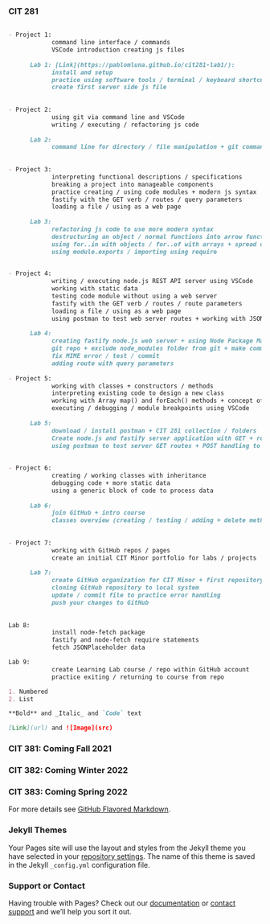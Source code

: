 ### CIT 281
```markdown

- Project 1:
            command line interface / commands
            VSCode introduction creating js files
            
      Lab 1: [Link](https://pablomluna.github.io/cit281-lab1/):
            install and setup
            practice using software tools / terminal / keyboard shortcuts 
            create first server side js file
            
            
- Project 2:
            using git via command line and VSCode
            writing / executing / refactoring js code
            
      Lab 2:
            command line for directory / file manipulation + git commands
            
            
- Project 3:
            interpreting functional descriptions / specifications
            breaking a project into manageable components
            practice creating / using code modules + modern js syntax
            fastify with the GET verb / routes / query parameters
            loading a file / using as a web page
            
      Lab 3:
            refactoring js code to use more modern syntax
            destructuring an object / normal functions into arrow function expressions
            using for..in with objects / for..of with arrays + spread operator
            using module.exports / importing using require
            

- Project 4:
            writing / executing node.js REST API server using VSCode
            working with static data
            testing code module without using a web server
            fastify with the GET verb / routes / route parameters
            loading a file / using as a web page
            using postman to test web server routes + working with JSON        
            
      Lab 4: 
            creating fastify node.js web server + using Node Package Manager (npm)
            git repo + exclude node_modules folder from git + make commits
            fix MIME error / test / commit
            adding route with query parameters
            
- Project 5:
            working with classes + constructors / methods
            interpreting existing code to design a new class
            working with Array map() and forEach() methods + concept of gaming loop
            executing / debugging / module breakpoints using VSCode
            
      Lab 5: 
            download / install postman + CIT 281 collection / folders
            Create node.js and fastify server application with GET + respond with JSON
            using postman to test server GET routes + POST handling to respond with JSON + POST request
            
            
- Project 6:
            creating / working classes with inheritance
            debugging code + more static data 
            using a generic block of code to process data  
            
      Lab 6: 
            join GitHub + intro course 
            classes overview (creating / testing / adding + delete method)
            
            
- Project 7:
            working with GitHub repos / pages 
            create an initial CIT Minor portfolio for labs / projects    
            
      Lab 7: 
            create GitHub organization for CIT Minor + first repository
            cloning GitHub repository to local system
            update / commit file to practice error handling
            push your changes to GitHub
            
            
Lab 8: 
            install node-fetch package
            fastify and node-fetch require statements
            fetch JSONPlaceholder data

Lab 9:  
            create Learning Lab course / repo within GitHub account
            practice exiting / returning to course from repo

1. Numbered
2. List

**Bold** and _Italic_ and `Code` text

[Link](url) and ![Image](src)
```
### CIT 381: Coming Fall 2021

### CIT 382: Coming Winter 2022

### CIT 383: Coming Spring 2022
            
            
For more details see [GitHub Flavored Markdown](https://guides.github.com/features/mastering-markdown/).

### Jekyll Themes

Your Pages site will use the layout and styles from the Jekyll theme you have selected in your [repository settings](https://github.com/pablomluna/pablomluna.github.io/settings/pages). The name of this theme is saved in the Jekyll `_config.yml` configuration file.

### Support or Contact

Having trouble with Pages? Check out our [documentation](https://docs.github.com/categories/github-pages-basics/) or [contact support](https://support.github.com/contact) and we’ll help you sort it out.
